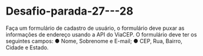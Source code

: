 # Desafio-parada-27---28
Faça um formulário de cadastro de usuário, o formulário deve puxar as informações de endereço usando a API do ViaCEP. O formulário deve ter os seguintes campos:  ●  Nome, Sobrenome e E-mail;  ●  CEP, Rua, Bairro, Cidade e Estado.
